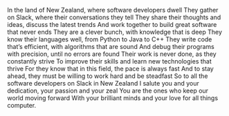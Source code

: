 In the land of New Zealand, where software developers dwell
They gather on Slack, where their conversations they tell
They share their thoughts and ideas, discuss the latest trends
And work together to build great software that never ends
They are a clever bunch, with knowledge that is deep
They know their languages well, from Python to Java to C++
They write code that’s efficient, with algorithms that are sound
And debug their programs with precision, until no errors are found
Their work is never done, as they constantly strive
To improve their skills and learn new technologies that thrive
For they know that in this field, the pace is always fast
And to stay ahead, they must be willing to work hard and be steadfast
So to all the software developers on Slack in New Zealand
I salute you and your dedication, your passion and your zeal
You are the ones who keep our world moving forward
With your brilliant minds and your love for all things computer.

